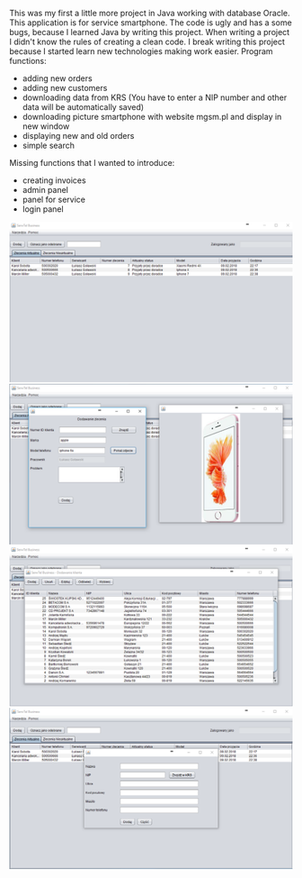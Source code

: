 This was my first a little more project in Java working with database Oracle. 
This application is for service smartphone.
The code is ugly and has a some bugs, because I learned Java by writing this project. When writing a project I didn't know the rules of creating a clean code. I break writing this project because I started learn new technologies making work easier.
Program functions:
- adding new orders
- adding new customers
- downloading data from KRS (You have to enter a NIP number and other data will be automatically saved)
- downloading picture smartphone with website mgsm.pl and display in new window
- displaying new and old orders
- simple search

Missing functions that I wanted to introduce:
- creating invoices
- admin panel
- panel for service
- login panel

![alt tag](https://github.com/lukaszgolawski/MyFirstAppInJavaSerwTel/blob/master/Picture/main.png?raw=true)
![alt tag](https://github.com/lukaszgolawski/MyFirstAppInJavaSerwTel/blob/master/Picture/displayPicture.png?raw=true)
![alt tag](https://github.com/lukaszgolawski/MyFirstAppInJavaSerwTel/blob/master/Picture/displayCustomers.png?raw=true)
![alt tag](https://github.com/lukaszgolawski/MyFirstAppInJavaSerwTel/blob/master/Picture/addCustomers.png?raw=true)


